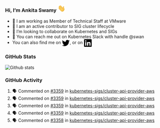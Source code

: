 ### Hi, I’m Ankita Swamy <img src="svg/wave.gif" width="25px"> 

- 💼 I am working as Member of Technical Staff at VMware
- 👀 I am an active contributor to SIG cluster lifecycle 
- 💞️ I’m looking to collaborate on Kubernetes and SIGs
- 💬 You can reach me out on Kubernetes Slack with handle @swan
- You can also find me on <a href="https://twitter.com/SwamyAnkita" target="blank"><img align="center" src="https://raw.githubusercontent.com/Ankitasw/Ankitasw/master/svg/twitter.svg" alt="Ankitasw" height="25" width="25" color="#1DA1f2" /></a>, or on <a href="https://www.linkedin.com/in/Ankitaswamy/" target="blank"><img align="center" src="https://raw.githubusercontent.com/Ankitasw/Ankitasw/master/svg/linkedin.svg" alt="Ankitasw" height="25" width="25" /></a>

### GitHub Stats
![Github stats](https://github-readme-stats.vercel.app/api?username=Ankitasw&count_private=true&show_icons=true&theme=tokyonight)

### GitHub Activity 
<!--START_SECTION:activity-->
1. 🗣 Commented on [#3359](https://github.com/kubernetes-sigs/cluster-api-provider-aws/issues/3359) in [kubernetes-sigs/cluster-api-provider-aws](https://github.com/kubernetes-sigs/cluster-api-provider-aws)
2. 🗣 Commented on [#3359](https://github.com/kubernetes-sigs/cluster-api-provider-aws/issues/3359) in [kubernetes-sigs/cluster-api-provider-aws](https://github.com/kubernetes-sigs/cluster-api-provider-aws)
3. 🗣 Commented on [#3359](https://github.com/kubernetes-sigs/cluster-api-provider-aws/issues/3359) in [kubernetes-sigs/cluster-api-provider-aws](https://github.com/kubernetes-sigs/cluster-api-provider-aws)
4. 🗣 Commented on [#3359](https://github.com/kubernetes-sigs/cluster-api-provider-aws/issues/3359) in [kubernetes-sigs/cluster-api-provider-aws](https://github.com/kubernetes-sigs/cluster-api-provider-aws)
5. 🗣 Commented on [#3358](https://github.com/kubernetes-sigs/cluster-api-provider-aws/issues/3358) in [kubernetes-sigs/cluster-api-provider-aws](https://github.com/kubernetes-sigs/cluster-api-provider-aws)
<!--END_SECTION:activity-->
